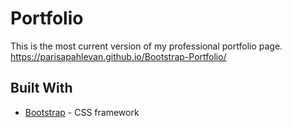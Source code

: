 # Portfolio
This is the most current version of my professional portfolio page.
 https://parisapahlevan.github.io/Bootstrap-Portfolio/
 
 ## Built With
 * [Bootstrap](https://getbootstrap.com) - CSS framework
